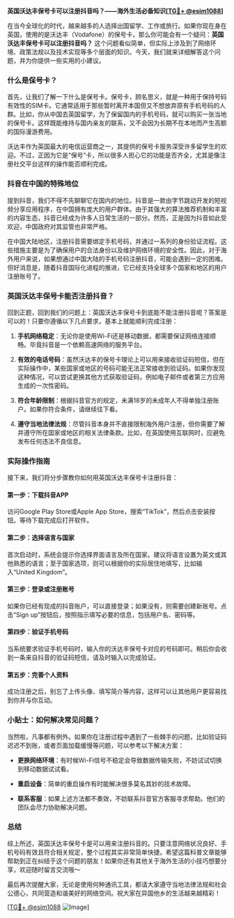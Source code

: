 **英国沃达丰保号卡可以注册抖音吗？——海外生活必备知识[[TG💪+ @esim1088](https://t.me/s/esim1088)]**

在当今全球化的时代，越来越多的人选择出国留学、工作或旅行。如果你现在身在英国，使用的是沃达丰（Vodafone）的保号卡，那么你可能会有一个疑问：**英国沃达丰保号卡可以注册抖音吗？** 这个问题看似简单，但实际上涉及到了网络环境、政策法规以及技术实现等多个层面的知识。今天，我们就来详细解答这个问题，并为你提供一些实用的小建议。

### 什么是保号卡？

首先，让我们了解一下什么是保号卡。保号卡，顾名思义，就是一种用于保持号码有效性的SIM卡。它通常适用于那些暂时离开本国但又不想放弃原有手机号码的人群。比如，你从中国去英国留学，为了保留国内的手机号码，就可以购买一张当地的保号卡。这样既能维持与国内亲友的联系，又不会因为长期不在本地而产生高额的国际漫游费用。

沃达丰作为英国最大的电信运营商之一，其提供的保号卡服务深受许多留学生的欢迎。不过，正因为它是“保号”卡，所以很多人担心它的功能是否齐全，尤其是像注册社交平台这样的操作能否顺利完成。

### 抖音在中国的特殊地位

提到抖音，我们不得不先聊聊它在国内的地位。抖音是一款由字节跳动开发的短视频分享应用程序，在中国拥有庞大的用户群体。由于其强大的算法推荐机制和丰富的内容生态，抖音已经成为许多人日常生活的一部分。然而，正是因为抖音如此受欢迎，中国政府对其监管也非常严格。

在中国大陆地区，注册抖音需要绑定手机号码，并通过一系列的身份验证流程。这些措施主要是为了确保用户的合法身份以及维护网络环境的安全性。因此，对于海外用户来说，如果想通过中国大陆的手机号码注册抖音，可能会遇到一定的困难。但好消息是，随着抖音国际化进程的推进，它已经支持全球多个国家和地区的用户注册账号了。

### 英国沃达丰保号卡能否注册抖音？

回到正题，回到我们的问题上：英国沃达丰保号卡到底能不能注册抖音呢？答案是可以的！只要你遵循以下几点要求，基本上就能顺利完成注册：

1. **手机网络稳定**：无论你是使用Wi-Fi还是移动数据，都需要保证网络连接顺畅。毕竟抖音是一个依赖高速网络的服务平台。
   
2. **有效的电话号码**：虽然沃达丰的保号卡理论上可以用来接收验证码短信，但在实际操作中，某些国家或地区的号码可能无法正常接收到验证码。如果你发现这种情况，可以尝试更换其他方式获取验证码，例如电子邮件或者第三方应用生成的一次性密码。

3. **符合年龄限制**：根据抖音官方的规定，未满18岁的未成年人不得单独注册账户。如果你符合条件，请继续往下看。

4. **遵守当地法律法规**：尽管抖音本身并不直接限制海外用户注册，但你需要了解并遵守所在国家或地区的相关法律条款。比如，在英国使用互联网时，应避免发布任何违法不良信息。

### 实际操作指南

接下来，我们将分步骤教你如何用英国沃达丰保号卡注册抖音：

#### 第一步：下载抖音APP
访问Google Play Store或Apple App Store，搜索“TikTok”，然后点击安装按钮。等待下载完成后打开软件。

#### 第二步：选择语言与国家
首次启动时，系统会提示你选择界面语言及所在国家。建议将语言设置为英文或其他熟悉的语言；至于国家选项，则可以根据你的实际居住地填写，比如输入“United Kingdom”。

#### 第三步：登录或注册账号
如果你已经有现成的抖音账户，可以直接登录；如果没有，则需要创建新账号。点击“Sign up”按钮后，按照指示填写必要的信息，包括用户名、密码等。

#### 第四步：验证手机号码
当系统要求验证手机号码时，输入你的沃达丰保号卡对应的号码即可。稍后你会收到一条来自抖音的验证码短信，请及时输入以完成验证。

#### 第五步：完善个人资料
成功注册之后，别忘了上传头像、填写简介等内容，这样可以让其他用户更容易找到你并与你互动。

### 小贴士：如何解决常见问题？

当然啦，凡事都有例外。如果你在注册过程中遇到了一些棘手的问题，比如验证码迟迟不到账，或者页面加载缓慢等问题，可以参考以下解决方案：

- **更换网络环境**：有时候Wi-Fi信号不稳定会导致数据传输失败，不妨试试切换到移动数据试试看。
  
- **重启设备**：简单的重启操作有时能解决很多莫名其妙的技术故障。

- **联系客服**：如果上述方法都不奏效，不妨联系抖音官方客服寻求帮助。他们的团队会尽力协助解决问题。

### 总结

综上所述，英国沃达丰保号卡是可以用来注册抖音的。只要注意网络状况良好、手机号码有效且符合相关规定，整个过程其实非常简单快捷。希望这篇科普文章能够帮助到正在纠结于这个问题的朋友！如果你还有其他关于海外生活的小技巧想要分享，欢迎随时留言交流哦～

最后再次提醒大家，无论是使用何种通讯工具，都请大家遵守当地法律法规和社会公德心，共同营造和谐美好的网络空间。祝大家在异国他乡的生活越来越精彩！

[[TG💪+ @esim1088](https://t.me/s/esim1088) ![Image](https://i.postimg.cc/4NQfJmqS/Snipaste-2025-05-13-00-14-12.png)]